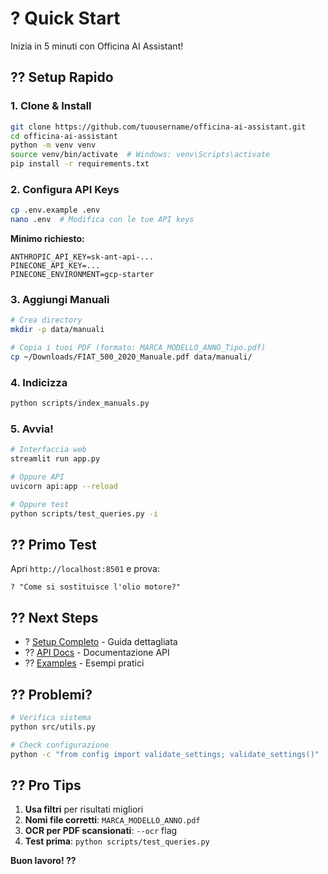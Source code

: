 # ? Quick Start

Inizia in 5 minuti con Officina AI Assistant!

## ?? Setup Rapido

### 1. Clone & Install

```bash
git clone https://github.com/tuousername/officina-ai-assistant.git
cd officina-ai-assistant
python -m venv venv
source venv/bin/activate  # Windows: venv\Scripts\activate
pip install -r requirements.txt
```

### 2. Configura API Keys

```bash
cp .env.example .env
nano .env  # Modifica con le tue API keys
```

**Minimo richiesto:**
```env
ANTHROPIC_API_KEY=sk-ant-api-...
PINECONE_API_KEY=...
PINECONE_ENVIRONMENT=gcp-starter
```

### 3. Aggiungi Manuali

```bash
# Crea directory
mkdir -p data/manuali

# Copia i tuoi PDF (formato: MARCA_MODELLO_ANNO_Tipo.pdf)
cp ~/Downloads/FIAT_500_2020_Manuale.pdf data/manuali/
```

### 4. Indicizza

```bash
python scripts/index_manuals.py
```

### 5. Avvia!

```bash
# Interfaccia web
streamlit run app.py

# Oppure API
uvicorn api:app --reload

# Oppure test
python scripts/test_queries.py -i
```

## ?? Primo Test

Apri `http://localhost:8501` e prova:

```
? "Come si sostituisce l'olio motore?"
```

## ?? Next Steps

- ? [Setup Completo](docs/SETUP.md) - Guida dettagliata
- ?? [API Docs](docs/API.md) - Documentazione API
- ?? [Examples](docs/EXAMPLES.md) - Esempi pratici

## ?? Problemi?

```bash
# Verifica sistema
python src/utils.py

# Check configurazione
python -c "from config import validate_settings; validate_settings()"
```

## ?? Pro Tips

1. **Usa filtri** per risultati migliori
2. **Nomi file corretti**: `MARCA_MODELLO_ANNO.pdf`
3. **OCR per PDF scansionati**: `--ocr` flag
4. **Test prima**: `python scripts/test_queries.py`

**Buon lavoro! ??**